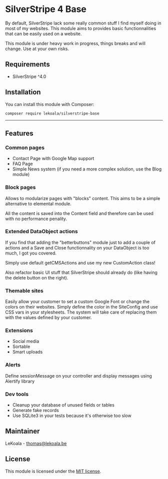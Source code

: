 # SilverStripe 4 Base

By default, SilverStripe lack some really common stuff I find myself doing in most of my websites.
This module aims to provides basic functionnalities that can be easily used on a website.

This module is under heavy work in progress, things breaks and will change. Use at your own risks.

## Requirements

* SilverStripe ^4.0

## Installation

You can install this module with Composer:

```
composer require lekoala/silverstripe-base
```

---

## Features

### Common pages

- Contact Page with Google Map support
- FAQ Page
- Simple News system (if you need a more complex solution, use the Blog module)

### Block pages

Allows to modularize pages with "blocks" content. This aims to be a simple alternative to elemental module.

All the content is saved into the Content field and therefore can be used with no performance penality.

### Extended DataObject actions

If you find that adding the "betterbuttons" module just to add a couple of actions and a Save and Close functionnality
on your DataObject is too much, I got you covered.

Simply use default getCMSActions and use my new CustomAction class!

Also refactor basic UI stuff that SilverStripe should already do (like having the delete button on the right).

### Themable sites

Easily allow your customer to set a custom Google Font or change the colors on their websites. Simply define the
color in the SiteConfig and use CSS vars in your stylesheets. The system will take care of replacing them with
the values defined by your customer.

### Extensions

- Social media
- Sortable
- Smart uploads

### Alerts

Define sessionMessage on your controller and display messages using Alertify library

### Dev tools

- Cleanup your database of unused fields or tables
- Generate fake records
- Use SQLite3 in your tests because it's otherwise too slow

## Maintainer

LeKoala - thomas@lekoala.be

## License

This module is licensed under the [MIT license](LICENSE).
